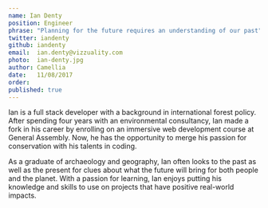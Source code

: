 ```yaml
---
name: Ian Denty
position: Engineer  
phrase: "Planning for the future requires an understanding of our past"   
twitter: iandenty 
github:	iandenty	
email:  ian.denty@vizzuality.com    
photo:  ian-denty.jpg    
author: Camellia    
date:   11/08/2017    
order:      
published: true
---
```

Ian is a full stack developer with a background in international forest policy. After spending four years with an environmental consultancy, Ian made a fork in his career by enrolling on an immersive web development course at General Assembly. Now, he has the opportunity to merge his passion for conservation with his talents in coding.

As a graduate of archaeology and geography, Ian often looks to the past as well as the present for clues about what the future will bring for both people and the planet. With a passion for learning, Ian enjoys putting his knowledge and skills to use on projects that have positive real-world impacts. 